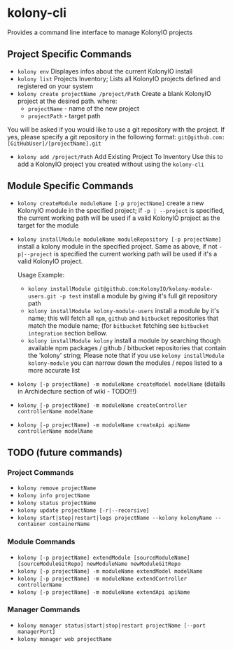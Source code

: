 # kolony-cli

Provides a command line interface to manage KolonyIO projects

## Project Specific Commands
  * `kolony env` Displayes infos about the current KolonyIO install
  * `kolony list` Projects Inventory; Lists all KolonyIO projects defined and registered on your system
  * `kolony create projectName /project/Path` Create a blank KolonyIO project at the desired path.
    where:
      * `projectName` - name of the new project
      * `projectPath` - target path

  You will be asked if you would like to use a git repository with the project. If yes, please specify a git repository in the following format:
    `git@github.com:[GitHubUser]/[projectName].git`

  * `kolony add /project/Path` Add Existing Project To Inventory Use this to add a KolonyIO project you created without using the `kolony-cli`

## Module Specific Commands

  * `kolony createModule moduleName [-p projectName]` create a new KolonyIO module in the specified project; if `-p | --project` is specified, the current working path will be used if a valid KolonyIO project as the target for the module
  * `kolony installModule moduleName moduleRepository [-p projectName]` install a kolony module in the specified project. Same as above, if not `-p|--project` is specified the current working path will be used if it's a valid KolonyIO project.

    Usage Example:
      * `kolony installModule git@github.com:KolonyIO/kolony-module-users.git -p test` install a module by giving it's full git repository path
      * `kolony installModule kolony-module-users` install a module by it's name; this will fetch all `npm`, `github` and `bitbucket` repositories that match the module name; (for `bitbucket` fetching see `bitbucket integration` section bellow.
      * `kolony installModule kolony` install a module by searching though available npm packages / github / bitbucket repositories that contain the 'kolony' string; Please note that if you use `kolony installModule kolony-module` you can narrow down the modules / repos listed to a more accurate list
  * `kolony [-p projectName] -m moduleName createModel modelName` (details in Archidecture section of wiki - TODO!!!)
  * `kolony [-p projectName] -m moduleName createController controllerName modelName`
  * `kolony [-p projectName] -m moduleName createApi apiName controllerName modelName`

## TODO (future commands)
### Project Commands
  * `kolony remove projectName`
  * `kolony info projectName`
  * `kolony status projectName`
  * `kolony update projectName [-r|--recorsive]`
  * `kolony start|stop|restart|logs projectName --kolony kolonyName --container containerName`

### Module Commands
  * `kolony [-p projectName] extendModule [sourceModuleName] [sourceModuleGitRepo] newModuleName newModuleGitRepo`
  * `kolony [-p projectName] -m moduleName extendModel modelName`
  * `kolony [-p projectName] -m moduleName extendController controllerName`
  * `kolony [-p projectName] -m moduleName extendApi apiName`

### Manager Commands
  * `kolony manager status|start|stop|restart projectName [--port managerPort]`
  * `kolony manager web projectName`

